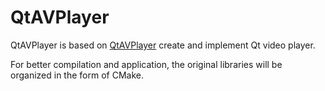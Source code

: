 # QtAVPlayer

QtAVPlayer is based on [QtAVPlayer](https://www.github/valbok/QtAVPlayer.git) create and implement Qt video player.

For better compilation and application, the original libraries will be organized in the form of CMake.